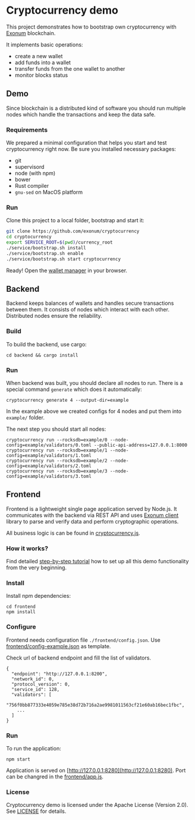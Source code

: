 # Cryptocurrency demo

This project demonstrates how to bootstrap own cryptocurrency
with [Exonum](http://exonum.com/) blockchain.

It implements basic operations:
- create a new wallet
- add funds into a wallet
- transfer funds from the one wallet to another
- monitor blocks status

## Demo

Since blockchain is a distributed kind of software you should run
multiple nodes which handle the transactions and keep the data safe.

### Requirements

We prepared a minimal configuration that helps you start and test cryptocurrency
right now. Be sure you installed necessary packages:
* git
* supervisord
* node (with npm)
* bower
* Rust compiler
* `gnu-sed` on MacOS platform

### Run

Clone this project to a local folder, bootstrap and start it:

```sh
git clone https://github.com/exonum/cryptocurrency
cd cryptocurrency
export SERVICE_ROOT=$(pwd)/currency_root
./service/bootstrap.sh install
./service/bootstrap.sh enable
./service/bootstrap.sh start cryptocurrency
```

Ready! Open the [wallet manager](http://127.0.0.1:8280) in your browser.

## Backend

Backend keeps balances of wallets and handles secure transactions between them.
It consists of nodes which interact with each other. Distributed nodes ensure the reliability.

### Build

To build the backend, use cargo:

```
cd backend && cargo install
```

### Run

When backend was built, you should declare all nodes to run.
There is a special command `generate` which does it automatically:

```
cryptocurrency generate 4 --output-dir=example
```

In the example above we created configs for 4 nodes and put them into `example/` folder.

The next step you should start all nodes:

```
cryptocurrency run --rocksdb=example/0 --node-config=example/validators/0.toml --public-api-address=127.0.0.1:8000
cryptocurrency run --rocksdb=example/1 --node-config=example/validators/1.toml
cryptocurrency run --rocksdb=example/2 --node-config=example/validators/2.toml
cryptocurrency run --rocksdb=example/3 --node-config=example/validators/3.toml
```

## Frontend

Frontend is a lightweight single page application served by Node.js.
It communicates with the backend via REST API and uses [Exonum client](https://github.com/exonum/exonum-client) library to parse and verify data and perform cryptographic operations.

All business logic is can be found in [cryptocurrency.js](frontend/js/cryptocurrency.js).

### How it works?

Find detailed [step-by-step tutorial](http://exonum.com/doc/home/cryptocurrency/intro/) how to set up all this demo functionality from the very beginning.

### Install

Install npm dependencies:

```
cd frontend
npm install
```

### Configure

Frontend needs configuration file `./frontend/config.json`.
Use [frontend/config-example.json](frontend/config-example.json) as template.

Check url of backend endpoint and fill the list of validators.

```
{
  "endpoint": "http://127.0.0.1:8200",
  "network_id": 0,
  "protocol_version": 0,
  "service_id": 128,
  "validators": [
    "756f0bb877333e4059e785e38d72b716a2ae9981011563cf21e60ab16bec1fbc",
    ...
  ]
}
```

### Run

To run the application:

```
npm start
```

Application is served on [http://127.0.0.1:8280](http://127.0.0.1:8280). Port can be changred in the [frontend/app.js](frontend/app.js).

### License

Cryptocurrency demo is licensed under the Apache License (Version 2.0). See [LICENSE](LICENSE) for details.
